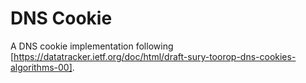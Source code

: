 # DNS Cookie

A DNS cookie implementation following [https://datatracker.ietf.org/doc/html/draft-sury-toorop-dns-cookies-algorithms-00].
